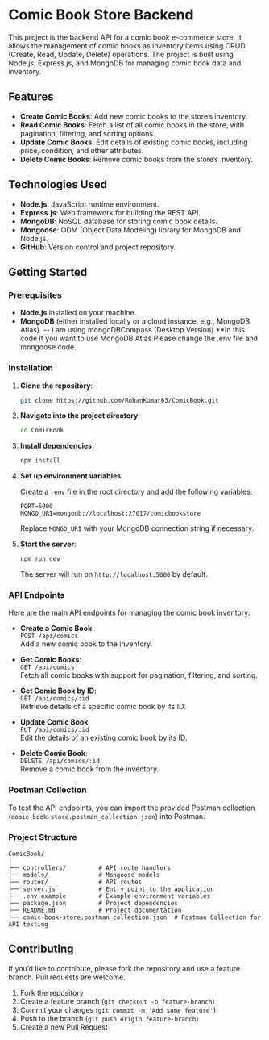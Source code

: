 
# Comic Book Store Backend

This project is the backend API for a comic book e-commerce store. It allows the management of comic books as inventory items using CRUD (Create, Read, Update, Delete) operations. The project is built using Node.js, Express.js, and MongoDB for managing comic book data and inventory.

## Features

- **Create Comic Books**: Add new comic books to the store’s inventory.
- **Read Comic Books**: Fetch a list of all comic books in the store, with pagination, filtering, and sorting options.
- **Update Comic Books**: Edit details of existing comic books, including price, condition, and other attributes.
- **Delete Comic Books**: Remove comic books from the store’s inventory.

## Technologies Used

- **Node.js**: JavaScript runtime environment.
- **Express.js**: Web framework for building the REST API.
- **MongoDB**: NoSQL database for storing comic book details.
- **Mongoose**: ODM (Object Data Modeling) library for MongoDB and Node.js.
- **GitHub**: Version control and project repository.

## Getting Started

### Prerequisites

- **Node.js** installed on your machine.
- **MongoDB** (either installed locally or a cloud instance, e.g., MongoDB Atlas).
-- i am using mongoDBCompass (Desktop Version)
**In this code if you want to use MongoDB Atlas Please change the .env file and mongoose code.

### Installation

1. **Clone the repository**:

   ```bash
   git clone https://github.com/RohanKumar63/ComicBook.git
   ```

2. **Navigate into the project directory**:

   ```bash
   cd ComicBook
   ```

3. **Install dependencies**:

   ```bash
   npm install
   ```

4. **Set up environment variables**:
   
   Create a `.env` file in the root directory and add the following variables:
   
   ```plaintext
   PORT=5000
   MONGO_URI=mongodb://localhost:27017/comicbookstore
   ```

   Replace `MONGO_URI` with your MongoDB connection string if necessary.

5. **Start the server**:

   ```bash
   npm run dev
   ```

   The server will run on `http://localhost:5000` by default.

### API Endpoints

Here are the main API endpoints for managing the comic book inventory:

- **Create a Comic Book**:  
  `POST /api/comics`  
  Add a new comic book to the inventory.

- **Get Comic Books**:  
  `GET /api/comics`  
  Fetch all comic books with support for pagination, filtering, and sorting.

- **Get Comic Book by ID**:  
  `GET /api/comics/:id`  
  Retrieve details of a specific comic book by its ID.

- **Update Comic Book**:  
  `PUT /api/comics/:id`  
  Edit the details of an existing comic book by its ID.

- **Delete Comic Book**:  
  `DELETE /api/comics/:id`  
  Remove a comic book from the inventory.

### Postman Collection

To test the API endpoints, you can import the provided Postman collection (`comic-book-store.postman_collection.json`) into Postman.

### Project Structure

```plaintext
ComicBook/
│
├── controllers/         # API route handlers
├── models/              # Mongoose models
├── routes/              # API routes
├── server.js            # Entry point to the application
├── .env.example         # Example environment variables
├── package.json         # Project dependencies
├── README.md            # Project documentation
└── comic-book-store.postman_collection.json  # Postman Collection for API testing
```

## Contributing

If you’d like to contribute, please fork the repository and use a feature branch. Pull requests are welcome.

1. Fork the repository
2. Create a feature branch (`git checkout -b feature-branch`)
3. Commit your changes (`git commit -m 'Add some feature'`)
4. Push to the branch (`git push origin feature-branch`)
5. Create a new Pull Request


